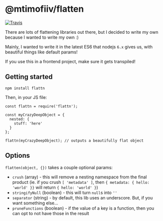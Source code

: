 # @mtimofiiv/flatten

[![Travis](https://img.shields.io/travis/mtimofiiv/flatten.svg?maxAge=2592000)](https://travis-ci.org/mtimofiiv/flatten)

There are lots of flattening libraries out there, but I decided to write my own because I wanted to write my own :)

Mainly, I wanted to write it in the latest ES6 that nodejs `6.x` gives us, with beautiful things like default params!

If you use this in a frontend project, make sure it gets transpiled!

## Getting started

```
npm install flattn
```

Then, in your JS file:

```
const flattn = require('flattn');

const myCrazyDeepObject = {
  nested: {
    stuff: 'here'
  }
};

flattn(myCrazyDeepObject); // outputs a beautifully flat object
```

## Options

`flatten(object, {})` takes a couple optional params:

 * `crush` (array) - this will remove a nesting namespace from the final product (ie. if you crush `[ 'metadata' ]`, then `{ metadata: { hello: 'world' }}` will return `{ hello: 'world' }`)
 * `stringifyNull` (boolean) - this will turn `null`s into `''`
 * `separator` (string) - by default, this lib uses an underscore. But, if you want something else...
 * `pruneFunctions` (boolean) - if the value of a key is a function, then you can opt to not have those in the result
